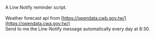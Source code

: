 A Line Notify reminder script. 
<br/><br/>
Weather forecast api from [https://opendata.cwb.gov.tw/](https://opendata.cwa.gov.tw/)
<br/>
Send to me the Line-Notify message automatically every day at 8:30.
